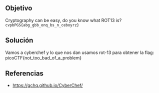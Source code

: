 ## Objetivo
Cryptography can be easy, do you know what ROT13 is? `cvpbPGS{abg_gbb_onq_bs_n_ceboyrz}`
## Solución
Vamos a cyberchef y lo que nos dan usamos rot-13 para obtener la flag:
	picoCTF{not_too_bad_of_a_problem}

## Referencias
- https://gchq.github.io/CyberChef/